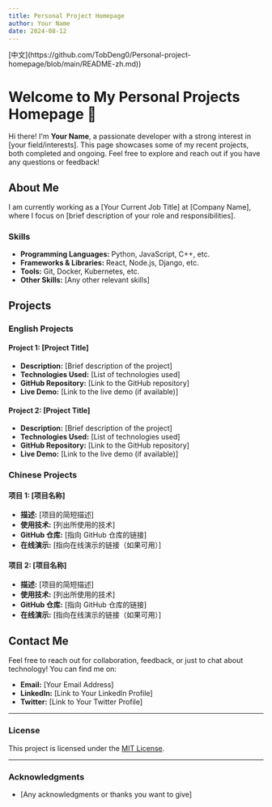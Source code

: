 ```yaml
---
title: Personal Project Homepage
author: Your Name
date: 2024-08-12
---
```


<!-- You can use emojis to make your page more engaging! 🚀 --> [中文](https://github.com/TobDeng0/Personal-project-homepage/blob/main/README-zh.md))

# Welcome to My Personal Projects Homepage 🌟

Hi there! I'm **Your Name**, a passionate developer with a strong interest in [your field/interests]. This page showcases some of my recent projects, both completed and ongoing. Feel free to explore and reach out if you have any questions or feedback!

## About Me

I am currently working as a [Your Current Job Title] at [Company Name], where I focus on [brief description of your role and responsibilities].

### Skills

- **Programming Languages:** Python, JavaScript, C++, etc.
- **Frameworks & Libraries:** React, Node.js, Django, etc.
- **Tools:** Git, Docker, Kubernetes, etc.
- **Other Skills:** [Any other relevant skills]

## Projects

### English Projects

#### Project 1: [Project Title]
- **Description:** [Brief description of the project]
- **Technologies Used:** [List of technologies used]
- **GitHub Repository:** [Link to the GitHub repository]
- **Live Demo:** [Link to the live demo (if available)]

#### Project 2: [Project Title]
- **Description:** [Brief description of the project]
- **Technologies Used:** [List of technologies used]
- **GitHub Repository:** [Link to the GitHub repository]
- **Live Demo:** [Link to the live demo (if available)]

### Chinese Projects

#### 项目 1: [项目名称]
- **描述:** [项目的简短描述]
- **使用技术:** [列出所使用的技术]
- **GitHub 仓库:** [指向 GitHub 仓库的链接]
- **在线演示:** [指向在线演示的链接（如果可用）]

#### 项目 2: [项目名称]
- **描述:** [项目的简短描述]
- **使用技术:** [列出所使用的技术]
- **GitHub 仓库:** [指向 GitHub 仓库的链接]
- **在线演示:** [指向在线演示的链接（如果可用）]

## Contact Me

Feel free to reach out for collaboration, feedback, or just to chat about technology! You can find me on:

- **Email:** [Your Email Address]
- **LinkedIn:** [Link to Your LinkedIn Profile]
- **Twitter:** [Link to Your Twitter Profile]

---

### License

This project is licensed under the [MIT License](LICENSE).

---

### Acknowledgments

- [Any acknowledgments or thanks you want to give]
